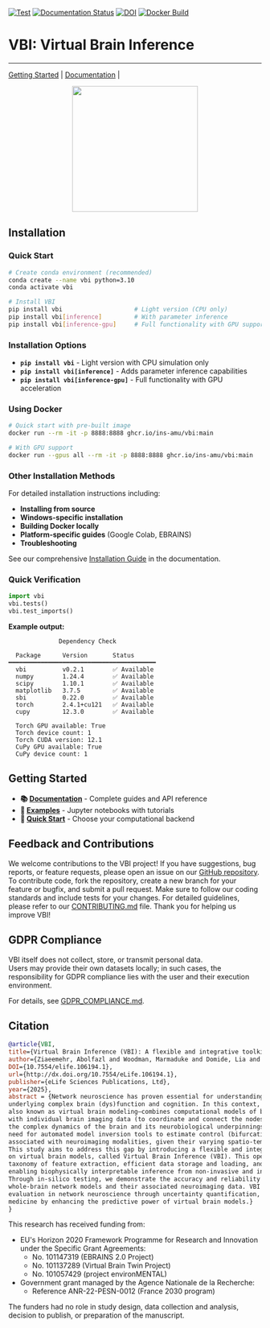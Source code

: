 [![Test](https://github.com/ins-amu/vbi/actions/workflows/tests.yml/badge.svg)](https://github.com/ins-amu/vbi/actions/workflows/tests.yml)
[![Documentation Status](https://readthedocs.org/projects/vbi/badge/?version=latest)](https://vbi.readthedocs.io/latest/)
[![DOI](https://zenodo.org/badge/681090816.svg)](https://doi.org/10.5281/zenodo.14795543)
[![Docker Build](https://github.com/ins-amu/vbi/actions/workflows/docker-image.yml/badge.svg)](https://github.com/ins-amu/vbi/actions/workflows/docker-image.yml)
<!-- [![Binder](https://mybinder.org/badge_logo.svg)](https://mybinder.org/v2/gh/ins-amu/vbi/main?labpath=docs/examples/intro.ipynb) -->


# VBI: Virtual Brain Inference
---
[Getting Started](https://github.com/ins-amu/vbi/tree/main/docs/examples) |
[Documentation](https://vbi.readthedocs.io/latest/) | 

<p align="center">
<img src="https://github.com/Ziaeemehr/vbi_paper/blob/main/vbi_log.png"  width="250">
</p>


## Installation

### Quick Start

```bash
# Create conda environment (recommended)
conda create --name vbi python=3.10
conda activate vbi

# Install VBI
pip install vbi                    # Light version (CPU only)
pip install vbi[inference]         # With parameter inference
pip install vbi[inference-gpu]     # Full functionality with GPU support
```

### Installation Options

- **`pip install vbi`** - Light version with CPU simulation only  
- **`pip install vbi[inference]`** - Adds parameter inference capabilities  
- **`pip install vbi[inference-gpu]`** - Full functionality with GPU acceleration  

### Using Docker

```bash
# Quick start with pre-built image
docker run --rm -it -p 8888:8888 ghcr.io/ins-amu/vbi:main

# With GPU support
docker run --gpus all --rm -it -p 8888:8888 ghcr.io/ins-amu/vbi:main
```

### Other Installation Methods

For detailed installation instructions including:
- **Installing from source**
- **Windows-specific installation**  
- **Building Docker locally**
- **Platform-specific guides** (Google Colab, EBRAINS)
- **Troubleshooting**

See our comprehensive [Installation Guide](https://vbi.readthedocs.io/en/latest/#installation) in the documentation.

### Quick Verification

```python
import vbi
vbi.tests()
vbi.test_imports()
```

**Example output:**
```
              Dependency Check              
                                         
  Package      Version       Status        
━━━━━━━━━━━━━━━━━━━━━━━━━━━━━━━━━━━━━━━━━ 
  vbi          v0.2.1        ✅ Available  
  numpy        1.24.4        ✅ Available  
  scipy        1.10.1        ✅ Available  
  matplotlib   3.7.5         ✅ Available  
  sbi          0.22.0        ✅ Available  
  torch        2.4.1+cu121   ✅ Available  
  cupy         12.3.0        ✅ Available  
                                          
  Torch GPU available: True
  Torch device count: 1
  Torch CUDA version: 12.1
  CuPy GPU available: True
  CuPy device count: 1
```

## Getting Started

- **📚 [Documentation](https://vbi.readthedocs.io/latest/)** - Complete guides and API reference
- **🎯 [Examples](https://github.com/ins-amu/vbi/tree/main/docs/examples)** - Jupyter notebooks with tutorials
- **🚀 [Quick Start](https://vbi.readthedocs.io/en/latest/examples_overview.html)** - Choose your computational backend


## Feedback and Contributions

We welcome contributions to the VBI project! If you have suggestions, bug reports, or feature requests, please open an issue on our [GitHub repository](https://github.com/ins-amu/vbi/issues). To contribute code, fork the repository, create a new branch for your feature or bugfix, and submit a pull request. Make sure to follow our coding standards and include tests for your changes. For detailed guidelines, please refer to our [CONTRIBUTING.md](https://github.com/ins-amu/vbi/blob/main/CONTRIBUTING.md) file. Thank you for helping us improve VBI!


## GDPR Compliance

VBI itself does not collect, store, or transmit personal data.  
Users may provide their own datasets locally; in such cases, the responsibility for GDPR compliance lies with the user and their execution environment.  

For details, see [GDPR_COMPLIANCE.md](GDPR_COMPLIANCE.md).


## Citation

```bibtex
@article{VBI, 
title={Virtual Brain Inference (VBI): A flexible and integrative toolkit for efficient probabilistic inference on virtual brain models},
author={Ziaeemehr, Abolfazl and Woodman, Marmaduke and Domide, Lia and Petkoski, Spase and Jirsa, Viktor and Hashemi, Meysam},
DOI={10.7554/elife.106194.1}, 
url={http://dx.doi.org/10.7554/eLife.106194.1}, 
publisher={eLife Sciences Publications, Ltd}, 
year={2025}, 
abstract = {Network neuroscience has proven essential for understanding the principles and mechanisms
underlying complex brain (dys)function and cognition. In this context, whole-brain network modeling–
also known as virtual brain modeling–combines computational models of brain dynamics (placed at each network node)
with individual brain imaging data (to coordinate and connect the nodes), advancing our understanding of
the complex dynamics of the brain and its neurobiological underpinnings. However, there remains a critical
need for automated model inversion tools to estimate control (bifurcation) parameters at large scales
associated with neuroimaging modalities, given their varying spatio-temporal resolutions.
This study aims to address this gap by introducing a flexible and integrative toolkit for efficient Bayesian inference
on virtual brain models, called Virtual Brain Inference (VBI). This open-source toolkit provides fast simulations,
taxonomy of feature extraction, efficient data storage and loading, and probabilistic machine learning algorithms,
enabling biophysically interpretable inference from non-invasive and invasive recordings.
Through in-silico testing, we demonstrate the accuracy and reliability of inference for commonly used
whole-brain network models and their associated neuroimaging data. VBI shows potential to improve hypothesis
evaluation in network neuroscience through uncertainty quantification, and contribute to advances in precision
medicine by enhancing the predictive power of virtual brain models.}
}
```

This research has received funding from:

- EU's Horizon 2020 Framework Programme for Research and Innovation under the Specific Grant Agreements:
  - No. 101147319 (EBRAINS 2.0 Project)
  - No. 101137289 (Virtual Brain Twin Project)
  - No. 101057429 (project environMENTAL)
- Government grant managed by the Agence Nationale de la Recherche:
  - Reference ANR-22-PESN-0012 (France 2030 program)

The funders had no role in study design, data collection and analysis, decision to publish, or preparation of the manuscript.
